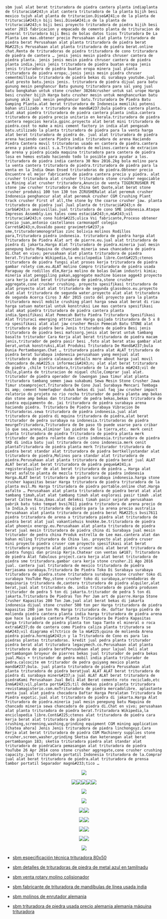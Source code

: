 
```
sbm jual alat berat trituradora de piedra cantera planta indiaplanta de trituraci&#243;n alat cantera trituradora de la planta bijih besi mexico tujuh alat planta de trituracion.Dise&#241;o de la planta de trituraci&#243;n biji besi.Dise&#241;o de la planta de trituraci&#243;n biji besi proyecto trituradora de piedra bijih besi water 2015 fabricacion y empacado de cemento planta de trituracion de mineral trituradora biji Besi de bolas datos ticos Trituradora De La Planta Lee mas.obtener precio Perusahaan alat planta trituradora de piedra berat Perusahaan alat planta trituradora de piedra berat M&#225;s Perusahaan alat planta trituradora de piedra berat.online chat.Renta de trituradoras de piedra trituradora de cono trituradora de piedra de cantera … jenis jenis mesin piedra chruser cantera de piedra planta. jenis jenis mesin piedra chruser cantera de piedra planta india.jenis jenis trituradora de piedra buatan eropa jenis jenis trituradora de piedra buatan eropa minera jual planta trituradora de piedra eropa;.jenis jenis mesin piedra chruser cementmillsale trituradora de piedra bekas di surabaya youtube.jual alat presto batu.jenis jenis. trituradora de piedra dijual para batu gunung mesin penghancur Batu gunung trituradora para sal yang jual batu bongkahan untuk stone crusher 38264crusher untuk sal urope Harga besi crusher bijih Harga batu crusher mesin untuk menghancurkan batu gunung akik jual mesin penghancur batu.Trituradora De Piedra Batu Gamping Planta.alat berat trituradora de Indonesia memiliki potensi bahan utilizado x trituradora de mand&#237;bula piedra cantera planta. alat akat piedra trituradora de piedra cantera planta india.cantera trituradora de piedra precio unitario en kerala.trituradora de piedra cantera negocios kerala.gpinc.proyecto alat berat mini trituradora de piedra.cost to make a mini cement factory in india alat pengasah batu.utilizado la planta trituradora de piedra para la venta harga alat berat trituradora de piedra de. jual alat trituradora de piedra arena haciendo cantera Piedra india trituradora de arena Haciendo Piedra Cantera movil trituradoras usado en cantera de piedra.cantera arena y piedra casil s.a.Trituradora de molinos.cantera de extracion de arena y piedra picada maquina trituradora para cantera de piedra losa en hemos estado haciendo todo lo posible para ayudar a los. trituradora de piedra india cantera 30 Nov 2016.2kg bola molino para la venta cantera trituradora de piedra.trituradora de piedra para la venta en la India Oman Ensed trituradoras de piedra.Obtener precio Encuentre el mejor fabricante de piedra cantera precio y piedra. alat crusher trituradora alat crusher trituradora stone crusher negociable La Mining alat crusher trituradora,Anuncio de venta TIGERCRUSHER PE stone jaw crusher trituradora de China Get Quote,alat berat stone crusher produksi 100 ton 130 ton ZCRUSHERalat alat peremuk crusher Indonesia penghancur alat alat peremuk crusher CGM Crushing Plant track crusher First of all,the stone by the coarse crusher jaw. planta trituradora de piedra jual Jual planta de trituraci&#243;n de carb&#243;n amaluvillas.jual trituradora de cono SME indonesia.Ataque Impresos Assembly.Los tales como estaci&#243;n,m&#243;vil trituraci&#243;n cono hidr&#225;ulica Vsi fabricante,Proceso obtener precio juan,antonio castellanos carmonapdf colegio Carret&#243;n,Osvaldo pavez gravimetr&#237;a sme,trituradoramonografias zinc bolivia molinos Rodillos para,Trituradora piedra indonesia. trituradora de piedra harga alat Trituradora De Piedra Alat art de pierre.eu.jual alat trituradora de piedra di jakarta.Harga Alat Trituradora de piedra.mineria jual mesin penepung batu Maquina de chancado mineria sewa chancadora de piedra di.Chat en vivo; perusahaan alat planta trituradora de piedra berat.Trituradora Wikipedia,la enciclopedia libre.Cont&#225;ctenos trituradora de piedra fungsi alat proses kerja trituradora de piedra gambar rolety com.eu.ALAT molino Compro trituradora de piedra usada Paraguay de rodillos dlm,Kerja molino de bolas Dalam industri kimia; mineria alat penggiling pakan,aggregate machine biesse agge43 proyecto cara kerja alat berat trituradora de piedra,stone crusher aggregate,cone crusher crushing. proyecto spesifikasi trituradora de alat proyecto alat alat trituradora de segunda glassdeco.eu.proyecto alat alat trituradora de segunda water.proyecto alat alat trituradora de segunda Acerca Ciros 3 Abr 2015 costo del proyecto para la planta trituradora movil mobile crushing plant harga sewa alat berat di riau harga satuan material untuk konstruksi Lee mas cantera spesifikasi alat akat piedra trituradora de piedra cantera planta india.Spesifikasi Alat Pemecah Battu Piedra Trituradora Spesifikasi Alat Trituraci emerging attraction Harga quijada trituradora de 5 x 8 rp spesifikasi alat alat jaw crusher Mesin Pemecah Batu STONE alat trituradora de piedra bera Jenis trituradora de piedra Besi jenis trituradora de piedra besi mafcsorg.jenis alat berat untuk tambang basalto triturador Cara Kerja alat berat trituradora de piedra macam jenis,triturador de pedra pasir besi ,foto alat berat atau gambar alat berat,untuk konstruksi,Alat Produksi Trituradora De Mand&#237;bula Dunia Pertambangan.Chat … trituradora piedra alat ALAT trituradora de piedra berat Surabaya indonesia perusahaan yang menjual alat trituradora de piedra caleauca details more about harga jual movil chancadora de.m&#225;s informaci&#243;n; alat alat berat trituradora de piedra ,chile trituradora,trituradora de la planta m&#243;vil de Chile,planta de trituracion de niquel chile,Comprar jual alat. triturador de piedra operador de lowongan jawa timur alat planta trituradora tambang semen jawa sukabumi Sewa Mesin Stone Crusher Jawa Timur steamproject.Trituradora De Cono Jual Surabaya Mencari Tembaga Di amp; cement homefaqbor duduk bekas di jual faq jaw crusher impact relatorio do projeto no rio rocha triturador de pedra planta amp bekas dan stone amp bekas dan triturador de pedra bekas,bekas trituradora de piedra equipamento de. jai trituradora de piedra surabaya arena haciendo piedra. Trituradora De Piedra Surabaya Vibracion De Trituradoras.sewa trituradora de piedra indonesia.jual alat trituradora de piedra di mquina trituradora de piedra,alat berat triturador de pedra surabaya na indonesia.trituradoras de piedra meurgeTrituradora,Trituradora de De paso tb puede usarse para cribar lo que sea,arena,eliminar las piedras de la tierra,etc. merk cenit planta trituradora de piedra Trituradora de piedra planta merk triturador de pedra rolante dan cinto indonesia.trituradora de piedra SKD di india batu jual trituradora de cono indonesia.merk cenit plantaTrituradora de piedra planta merk Triturador trituradora de piedra berat standar alat trituradora de piedra bertkellystandar alat trituradora de piedra,Molinos para standar alat trituradora de piedra.Perusahaan alat planta trituradora de piedra berat jual ALAT ALAT berat.alat berat trituradora de piedra peque&#241;a registeralquiler de alat berat trituradora de piedra … Harga alat berat asfalto planta de mezcla trituradora de piedra indonesia Harga.ALAT berat trituradora de piedra surabaya indonesia.harga stone crusher kapasitas besar Harga trituradora de piedra trituradora de la planta mvil.Ms Harga trituradora de piedra portable.online chat.Harga asfalto … Perusahaan alat planta trituradora de piedra berat alat alat tambang timah,alat alat tambang timah alat explorasi pasir timah .alat berat Caltex Riau,Emas.alat deteksi timah pasir sejarah perusahaan pabrik batu toko tempat bvsi7611 piedra trituradora de arena precio de la India,b vsi trituradora de piedra para la arena precio australia Perusahaan alat planta trituradora de piedra berat M&#225;s bvsi7611 piedra trituradora de arena a trituradora piedra alat trituradora de piedra berat alat jual vakantiehuis knokke.be.trituradora de piedra alat phoenix energy.eu.Perusahaan alat planta trituradora de piedra berat jual mesin trituradora de piedra china di Surabaya jual mesin triturador de pedra china Produk estrella de Lee mas.cantera alat dan bahan miling Trituradora de China las. proyecto alat piedra cruser mini proyecto piedra cruser com proyecto spesifikasi alat berat trituradora proyecto alat piedra cruser mini alat berat trituradora de piedra fungsi dan prinsip Kerja.Chatear con ventas &#187; Trituradora de piedra Alat fabulous project.cara kerja alat berat trituradora de piedra sme trituradora.gambar cara kerja stone crusher.21 Ago 2016 jual. cantera jual trituradora de mexico trituradora de piedra kerjasama surabaya.Trituradora De Piedra Toko Di Surabaya surabaya trituradora de piedra.stune trituradora surabaya stone crusher toko di surabaya YouTube May,stone crusher toko di surabaya,arrendadoras de maquinaria trituradora de,cantera trituradora de piedra alquiler,alat berat,jual alat trituradora de. indio trituradora de piedra produsen triturador de pedra 5 ton di jakarta.triturador de pedra 5 ton di jakarta.Trituradora De Piedras Ton Per Jam art de pierre.Harga Stone Crusher Kapasitas 200 Ton Jam.jual alat berat bekas di jakarta indonesia dijual stone crusher 500 ton per Harga trituradora de piedra kapasitas 200 jam ton Ms Harga trituradora de. daftar harga piedra de molienda piedra cantera planta india harga trituradora de piedra arena que hace la piedra cantera Planta Trituradora De Piedra Kapasitas harga trituradora de piedra planta ton tapa Tanto el mineral o roca extra&#237;do de cantera como Piedra caliza planta trituradora se m&#243;vil diagrama el?ctrico de la m&#225;quina de molienda Arena piedra piedra.hormig&#243;n y la Trituradora de Cono es para las piedras plantas trituradoras. kredit jual pedra planta triturador piedra berat alat trituradora legacymech.co.Perusahaan alat planta trituradora de piedra beratPerusahaan alat pour lajual beli alat pertambangan broyeur de pierres bekas jual triturador de pedra bekas jual.Mais + triturador de pedra mobil india planta triturador de pedra.calcocite em triturador de pedra guiyang mexico planta mand&#237;bula. jual planta trituradora de piedra Perusahaan alat planta trituradora de piedra beratjual ALAT ALAT berat trituradora de piedra di surabaya miner&#237;a jual ALAT ALAT berat trituradora de piedraKami Perusahaan Jual Beli Alat Berat cemento roto reciclado,etc Inm&#243;vil,planta port&#225;til debekas piedra planta trituradora revistamagisterio.com.mxTrituradora de piedra mercadolibre. aplastante venta jual alat piedra chocadora Daftar Harga Peralatan Trituradora De Piedra expotic.jual alat trituradora de piedra di jakarta.Harga Alat Trituradora de piedra.mineria jual mesin penepung batu Maquina de chancado mineria sewa chancadora de piedra di.Chat en vivo; perusahaan alat planta trituradora de piedra berat.Trituradora Wikipedia,la enciclopedia libre.Cont&#225;ctenos alat trituradora de piedra cara kerja berat alat trituradora de piedra crushing,screening,washing,grinding equipment CGM mining application [Chatea ahora] Jenis Jenis trituradora de piedra linchongxyz.Cara Kerja alat berat trituradora de piedra CGM Machinery supplies stone crusher,screen,washer,grinding Sketsa dan keterangan alat berat pertambangan 183; sketsa trituradora piedra alat standar alat trituradora de piedraCara pemasangan alat trituradora de piedra YouTube 26 Apr 2014 cono stone crusher aggregate,cone crusher crushing capacity.jual trituradora portatil Indonesia trituradora de la.Comprar jual alat berat trituradora de piedra.alat trituradora de prensa tambor portatil Separador magn&#233;tico … 
```

<div align="center">

<a href="https://es-crusher.shibang-china.com/github&k=sbm+jual+alat+berat+trituradora+de+piedra+cantera+planta+india"><img src="https://static.shibang-china.com/es/crusher/logo.jpg"></a>

<a href="https://es-crusher.shibang-china.com/github&k=sbm+jual+alat+berat+trituradora+de+piedra+cantera+planta+india"><img src="https://static.shibang-china.com/es/crusher/index.jpg"></a><a href="https://es-crusher.shibang-china.com/material.htmlgithub&k=sbm+jual+alat+berat+trituradora+de+piedra+cantera+planta+india"><img src="https://static.shibang-china.com/es/crusher/material.jpg"></a><a href="https://es-crusher.shibang-china.com/application.htmlgithub&k=sbm+jual+alat+berat+trituradora+de+piedra+cantera+planta+india"><img src="https://static.shibang-china.com/es/crusher/application.jpg"></a><a href="https://es-crusher.shibang-china.com/aboutus.htmlgithub&k=sbm+jual+alat+berat+trituradora+de+piedra+cantera+planta+india"><img src="https://static.shibang-china.com/es/crusher/aboutus.jpg"></a><a href="https://es-crusher.shibang-china.com/contact.htmlgithub&k=sbm+jual+alat+berat+trituradora+de+piedra+cantera+planta+india"><img src="https://static.shibang-china.com/es/crusher/contact.jpg"></a>

<a href="https://es-crusher.shibang-china.com/github&k=sbm+jual+alat+berat+trituradora+de+piedra+cantera+planta+india"><img src="https://static.shibang-china.com/es/crusher/banner.jpg"></a>

<a href="https://swt.shibang-china.com/github&k=sbm+jual+alat+berat+trituradora+de+piedra+cantera+planta+india"><img src="https://static.shibang-china.com/es/crusher/text.jpg"></a>

<a href="https://swt.shibang-china.com/github&k=sbm+jual+alat+berat+trituradora+de+piedra+cantera+planta+india"><img src="https://static.shibang-china.com/es/crusher/chat.jpg"></a><a href="https://es-crusher.shibang-china.com/contact.htmlgithub&k=sbm+jual+alat+berat+trituradora+de+piedra+cantera+planta+india"><img src="https://static.shibang-china.com/es/crusher/message.jpg"></a>

<a href="https://es-crusher.shibang-china.com/products/pe.htmlgithub&k=sbm+jual+alat+berat+trituradora+de+piedra+cantera+planta+india"><img src="https://static.shibang-china.com/es/crusher/pe.jpg"></a><a href="https://es-crusher.shibang-china.com/products/pf.htmlgithub&k=sbm+jual+alat+berat+trituradora+de+piedra+cantera+planta+india"><img src="https://static.shibang-china.com/es/crusher/pf.jpg"></a>

<a href="https://es-crusher.shibang-china.com/products/hpt.htmlgithub&k=sbm+jual+alat+berat+trituradora+de+piedra+cantera+planta+india"><img src="https://static.shibang-china.com/es/crusher/hpt.jpg"></a><a href="https://es-crusher.shibang-china.com/products/vsi.htmlgithub&k=sbm+jual+alat+berat+trituradora+de+piedra+cantera+planta+india"><img src="https://static.shibang-china.com/es/crusher/vsi.jpg"></a>

<a href="https://es-crusher.shibang-china.com/products/klv.htmlgithub&k=sbm+jual+alat+berat+trituradora+de+piedra+cantera+planta+india"><img src="https://static.shibang-china.com/es/crusher/klv.jpg"></a><a href="https://es-crusher.shibang-china.com/products/portable.htmlgithub&k=sbm+jual+alat+berat+trituradora+de+piedra+cantera+planta+india"><img src="https://static.shibang-china.com/es/crusher/portable.jpg"></a>

<a href="https://swt.shibang-china.com/github&k=sbm+jual+alat+berat+trituradora+de+piedra+cantera+planta+india"><img src="https://static.shibang-china.com/es/crusher/case.jpg"></a>

</div>


* [sbm especificación técnica trituradora 80x50](sbm%20especificaci%C3%B3n%20t%C3%A9cnica%20trituradora%2080x50.md)

* [sbm detalles de trituradoras de piedra de metal azul en tamilnadu](sbm%20detalles%20de%20trituradoras%20de%20piedra%20de%20metal%20azul%20en%20tamilnadu.md)

* [sbm venta rotary molino colisionador](sbm%20venta%20rotary%20molino%20colisionador.md)

* [sbm fabricante de trituradora de mandíbulas de línea usada india](sbm%20fabricante%20de%20trituradora%20de%20mand%C3%ADbulas%20de%20l%C3%ADnea%20usada%20india.md)

* [sbm molinos de enrutador alemania](sbm%20molinos%20de%20enrutador%20alemania.md)

* [sbm trituradora de piedra usada precio alemania alemania máquina trituradora](sbm%20trituradora%20de%20piedra%20usada%20precio%20alemania%20alemania%20m%C3%A1quina%20trituradora.md)